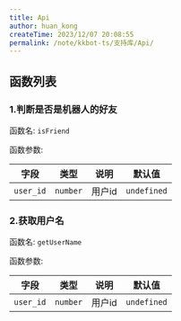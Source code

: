 ```yaml
---
title: Api
author: huan_kong
createTime: 2023/12/07 20:08:55
permalink: /note/kkbot-ts/支持库/Api/
---
```


## 函数列表

### 1.判断是否是机器人的好友

函数名: `isFriend`

函数参数:

| 字段      | 类型     | 说明   | 默认值      |
| --------- | -------- | ------ | ----------- |
| `user_id` | `number` | 用户id | `undefined` |

### 2.获取用户名

函数名: `getUserName`

函数参数:

| 字段      | 类型     | 说明   | 默认值      |
| --------- | -------- | ------ | ----------- |
| `user_id` | `number` | 用户id | `undefined` |
